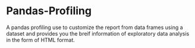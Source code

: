 # Pandas-Profiling
A pandas profiling use to customize the report from data frames using a dataset and provides you the breif information of exploratory data analysis in the form of HTML format.

